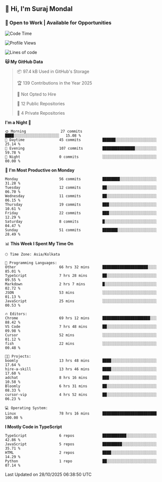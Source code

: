## 👋 Hi, I'm Suraj Mondal
### 🚀 Open to Work | Available for Opportunities

<!--START_SECTION:waka-->
![Code Time](http://img.shields.io/badge/Code%20Time-178%20hrs%2055%20mins-blue)

![Profile Views](http://img.shields.io/badge/Profile%20Views-1-blue)

![Lines of code](https://img.shields.io/badge/From%20Hello%20World%20I%27ve%20Written-165.1%20thousand%20lines%20of%20code-blue)

**🐱 My GitHub Data** 

> 📦 97.4 kB Used in GitHub's Storage 
 > 
> 🏆 139 Contributions in the Year 2025
 > 
> 🚫 Not Opted to Hire
 > 
> 📜 12 Public Repositories 
 > 
> 🔑 4 Private Repositories 
 > 
**I'm a Night 🦉** 

```text
🌞 Morning                27 commits          ████░░░░░░░░░░░░░░░░░░░░░   15.08 % 
🌆 Daytime                45 commits          ██████░░░░░░░░░░░░░░░░░░░   25.14 % 
🌃 Evening                107 commits         ███████████████░░░░░░░░░░   59.78 % 
🌙 Night                  0 commits           ░░░░░░░░░░░░░░░░░░░░░░░░░   00.00 % 
```
📅 **I'm Most Productive on Monday** 

```text
Monday                   56 commits          ████████░░░░░░░░░░░░░░░░░   31.28 % 
Tuesday                  12 commits          ██░░░░░░░░░░░░░░░░░░░░░░░   06.70 % 
Wednesday                11 commits          ██░░░░░░░░░░░░░░░░░░░░░░░   06.15 % 
Thursday                 19 commits          ███░░░░░░░░░░░░░░░░░░░░░░   10.61 % 
Friday                   22 commits          ███░░░░░░░░░░░░░░░░░░░░░░   12.29 % 
Saturday                 8 commits           █░░░░░░░░░░░░░░░░░░░░░░░░   04.47 % 
Sunday                   51 commits          ███████░░░░░░░░░░░░░░░░░░   28.49 % 
```


📊 **This Week I Spent My Time On** 

```text
🕑︎ Time Zone: Asia/Kolkata

💬 Programming Languages: 
Other                    66 hrs 32 mins      █████████████████████░░░░   85.01 % 
TypeScript               7 hrs 28 mins       ██░░░░░░░░░░░░░░░░░░░░░░░   09.55 % 
Markdown                 2 hrs 7 mins        █░░░░░░░░░░░░░░░░░░░░░░░░   02.72 % 
JSON                     53 mins             ░░░░░░░░░░░░░░░░░░░░░░░░░   01.13 % 
JavaScript               25 mins             ░░░░░░░░░░░░░░░░░░░░░░░░░   00.53 % 

🔥 Editors: 
Chrome                   69 hrs 12 mins      ██████████████████████░░░   88.42 % 
VS Code                  7 hrs 48 mins       ██░░░░░░░░░░░░░░░░░░░░░░░   09.98 % 
Cursor                   52 mins             ░░░░░░░░░░░░░░░░░░░░░░░░░   01.12 % 
fish                     22 mins             ░░░░░░░░░░░░░░░░░░░░░░░░░   00.48 % 

🐱‍💻 Projects: 
boomly                   13 hrs 48 mins      ████░░░░░░░░░░░░░░░░░░░░░   17.64 % 
hire-a-skill             13 hrs 46 mins      ████░░░░░░░░░░░░░░░░░░░░░   17.60 % 
adchat                   8 hrs 16 mins       ███░░░░░░░░░░░░░░░░░░░░░░   10.58 % 
Bloomly                  6 hrs 31 mins       ██░░░░░░░░░░░░░░░░░░░░░░░   08.33 % 
cursor-vip               4 hrs 52 mins       ██░░░░░░░░░░░░░░░░░░░░░░░   06.23 % 

💻 Operating System: 
Linux                    78 hrs 16 mins      █████████████████████████   100.00 % 
```

**I Mostly Code in TypeScript** 

```text
TypeScript               6 repos             ███████████░░░░░░░░░░░░░░   42.86 % 
JavaScript               5 repos             █████████░░░░░░░░░░░░░░░░   35.71 % 
HTML                     2 repos             ████░░░░░░░░░░░░░░░░░░░░░   14.29 % 
Python                   1 repo              ██░░░░░░░░░░░░░░░░░░░░░░░   07.14 % 
```




 Last Updated on 28/10/2025 06:38:50 UTC
<!--END_SECTION:waka-->
